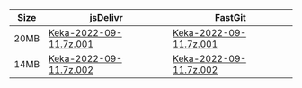 |    Size   |     jsDelivr  | FastGit |
|  ---  |  ---  |  ---  |
| 20MB | [Keka-2022-09-11.7z.001](https://cdn.jsdelivr.net/gh/mainians/Keka@main/Keka-2022-09-11.7z.001) | [Keka-2022-09-11.7z.001](https://raw.fastgit.org/mainians/Keka/main/Keka-2022-09-11.7z.001) |
| 14MB | [Keka-2022-09-11.7z.002](https://cdn.jsdelivr.net/gh/mainians/Keka@main/Keka-2022-09-11.7z.002) | [Keka-2022-09-11.7z.002](https://raw.fastgit.org/mainians/Keka/main/Keka-2022-09-11.7z.002) |
